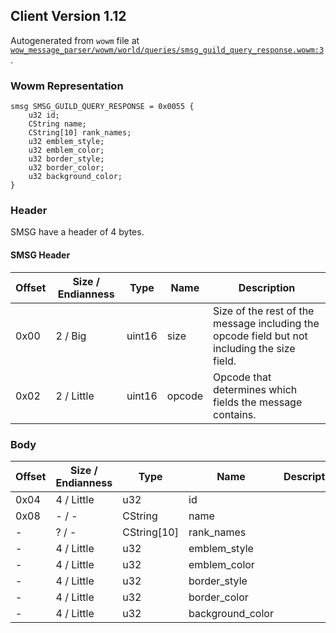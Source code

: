 ## Client Version 1.12

Autogenerated from `wowm` file at [`wow_message_parser/wowm/world/queries/smsg_guild_query_response.wowm:3`](https://github.com/gtker/wow_messages/tree/main/wow_message_parser/wowm/world/queries/smsg_guild_query_response.wowm#L3).

### Wowm Representation
```rust,ignore
smsg SMSG_GUILD_QUERY_RESPONSE = 0x0055 {
    u32 id;
    CString name;
    CString[10] rank_names;
    u32 emblem_style;
    u32 emblem_color;
    u32 border_style;
    u32 border_color;
    u32 background_color;
}
```
### Header
SMSG have a header of 4 bytes.

#### SMSG Header
| Offset | Size / Endianness | Type   | Name   | Description |
| ------ | ----------------- | ------ | ------ | ----------- |
| 0x00   | 2 / Big           | uint16 | size   | Size of the rest of the message including the opcode field but not including the size field.|
| 0x02   | 2 / Little        | uint16 | opcode | Opcode that determines which fields the message contains.|
### Body
| Offset | Size / Endianness | Type | Name | Description |
| ------ | ----------------- | ---- | ---- | ----------- |
| 0x04 | 4 / Little | u32 | id |  |
| 0x08 | - / - | CString | name |  |
| - | ? / - | CString[10] | rank_names |  |
| - | 4 / Little | u32 | emblem_style |  |
| - | 4 / Little | u32 | emblem_color |  |
| - | 4 / Little | u32 | border_style |  |
| - | 4 / Little | u32 | border_color |  |
| - | 4 / Little | u32 | background_color |  |

